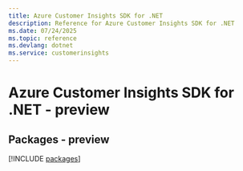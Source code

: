 ```yaml
---
title: Azure Customer Insights SDK for .NET
description: Reference for Azure Customer Insights SDK for .NET
ms.date: 07/24/2025
ms.topic: reference
ms.devlang: dotnet
ms.service: customerinsights
---
```

# Azure Customer Insights SDK for .NET - preview
## Packages - preview
[!INCLUDE [packages](customer-insights-index.md)]